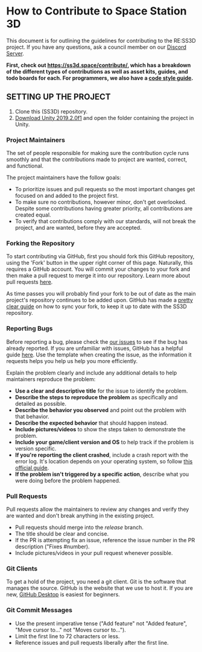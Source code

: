 # How to Contribute to Space Station 3D

This document is for outlining the guidelines for contributing to the RE:SS3D project.
If you have any questions, ask a council member on our [Discord Server](https://discord.gg/Z3sPhyS).

**First, check out https://ss3d.space/contribute/, which has a breakdown of the different types of contributions as well as asset kits, guides, and todo boards for each. For programmers, we also have a [code style guide](Documents/C_SHARP.md).**

## SETTING UP THE PROJECT

1. Clone this (SS3D) repository.
2. [Download Unity 2019.2.0f1](https://unity3d.com/get-unity/download/archive) and open the folder containing the project in Unity.

### Project Maintainers

The set of people responsible for making sure the contribution cycle runs smoothly and that the contributions made to project are wanted, correct, and functional.

The project maintainers have the follow goals:

* To prioritize issues and pull requests so the most important changes get focused on and added to the project first.
* To make sure no contributions, however minor, don't get overlooked. Despite some contributions having greater priority, all contributions are created equal.
* To verify that contributions comply with our standards, will not break the project, and are wanted, before they are accepted.

### Forking the Repository

To start contributing via GitHub, first you should fork this GitHub repository, using the 'Fork' button in the upper right corner of this page. Naturally, this requires a GitHub account. You will commit your changes to your fork and then make a pull request to merge it into our repository. Learn more about pull requests [here](https://help.github.com/en/github/collaborating-with-issues-and-pull-requests/about-comparing-branches-in-pull-requests).

As time passes you will probably find your fork to be out of date as the main project's repository continues to be added upon. GitHub has made a [pretty clear guide](https://help.github.com/articles/syncing-a-fork/) on how to sync your fork, to keep it up to date with the SS3D repository.

### Reporting Bugs

Before reporting a bug, please check the [our issues](https://github.com/RE-SS3D/SS3D/issues) to see if the bug has already reported. If you are unfamiliar with issues, GitHub has a helpful guide [here](https://guides.github.com/features/issues/).
Use the template when creating the issue, as the information it requests helps you help us help you more efficiently.

Explain the problem clearly and include any additional details to help maintainers reproduce the problem:

* **Use a clear and descriptive title** for the issue to identify the problem.
* **Describe the steps to reproduce the problem** as specifically and detailed as possible.
* **Describe the behavior you observed** and point out the problem with that behavior.
* **Describe the expected behavior** that should happen instead.
* **Include pictures/videos** to show the steps taken to demonstrate the problem.
* **Include your game/client version and OS** to help track if the problem is version specific.
* **If you're reporting the client crashed**, include a crash report with the error log. It's location depends on your operating system, so follow [this official guide](https://docs.unity3d.com/Manual/LogFiles.html).
* **If the problem isn't triggered by a specific action**, describe what you were doing before the problem happened.

### Pull Requests

Pull requests allow the maintainers to review any changes and verify they are wanted and don't break anything in the existing project.

* Pull requests should merge into the *release* branch.
* The title should be clear and concise.
* If the PR is attempting fix an issue, reference the issue number in the PR description ("Fixes #number).
* Include pictures/videos in your pull request whenever possible.

### Git Clients

To get a hold of the project, you need a git client. Git is the software that manages the source. GitHub is the website that we use to host it. If you are new, [GitHub Desktop](https://desktop.github.com/) is easiest for beginners.

### Git Commit Messages

* Use the present imperative tense ("Add feature" not "Added feature", "Move cursor to..." not "Moves cursor to...").
* Limit the first line to 72 characters or less.
* Reference issues and pull requests liberally after the first line.
